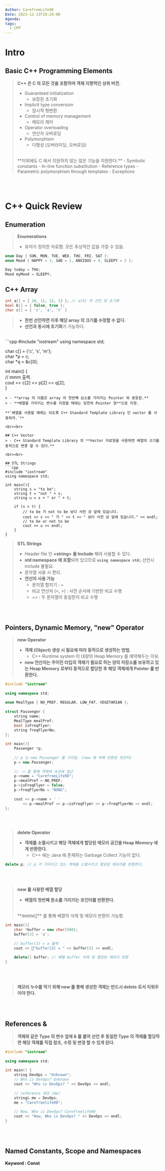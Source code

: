 ```yaml
---
Author: CarefreeLife98
Date: 2023-12-13T19:24:00
Agenda: 
tags:
  - CPP
---
```

# Intro
## Basic C++ Programming Elements
> **C++ 은 C 의 모든 것을 포함하며 객체 지향적인 상위 버전.**
> - Guaranteed initialization
> 	- 보장된 초기화
> - Implicit type conversion
> 	- 암시적 형변환
> - Control of memory management
> 	- 메모리 제어
> - Operator overloading
> 	- 연산자 오버로딩
> - Polymorphism
> 	- 다형성 (오버라이딩, 오버로딩)
> 
> <br>
> **이외에도 C 에서 지원하지 않는 많은 기능을 지원한다.**
> - Symbolic constants
> - In-line function substitution
> - Reference types
> - Parametric polymorphism through templates
> - Exceptions

<br><br>

# C++ Quick Review
## Enumeration
> **Enumerations**
> - 유저가 정의한 자료형. 모든 추상적인 값을 가질 수 있음.

```cpp
enum Day { SUN, MON, TUE, WED, THU, FRI, SAT };
enum Mood { HAPPY = 3, SAD = 1, ANXIOUS = 4, SLEEPY = 2 };

Day today = THU;
Mood myMood = SLEEPY;
```

## C++ Array
```cpp
int a[] = { 10, 11, 12, 13 }; // a[4] 의 선언 및 초기화
bool b[] = { false, true };
char c[] = { 'c', 'a', 't' }
```
> - **한번 선언하면 이후 해당 array 의 크기를 수정할 수 없다.**
> - **선언과 동시에 초기화**가 가능하다.

<br>
```cpp
#include "iostream"  
using namespace std;  
  
char c[] = {'c', 's', 'm'};  
char *p = c;  
char *q = &c[0];  
  
int main() {  
    // mmm 출력.  
    cout << c[2] << p[2] << q[2];  
}
```
> - **array 의 이름은 array 의 첫번째 요소를 가리키는 Pointer 와 동등함.**
> - **배열을 가리키는 변수를 지정할 때에는 당연히 Pointer 형**으로 지정.

**`배열을 사용할 때에는 되도록 C++ Standard Template Library 인 vector 를 사용하자.`**

<br><br>

## C++ Vector
> - C++ Standard Template Library 의 **Vector 자료형을 사용하면 배열의 크기를 동적으로 변경 할 수 있다.**

<br><br>

## STL Strings
```cpp
#include "iostream"  
using namespace std;  
  
int main(){  
    string s = "to be";  
    string t = "not " + s;  
    string u = s + " or " + t;  
  
    if (s > t) {  
        // to be 가 not to be 보다 사전 상 앞에 있습니다.  
        cout << s << " 가 " << t << " 보다 사전 상 앞에 있습니다." << endl;  
        // to be or not to be  
        cout << u << endl;  
    }  
}
```
> **STL Strings**
> - Header file 인 **\<string> 을 Include** 해야 사용할 수 있다.
> - **std namespace 에 포함**되어 있으므로 **`using namespace std;`** 선언시 include 불필요.
> - 문자열 사용 시 편리.
> - **연산자 사용 가능**
> 	- 문자열 합치기 : +
> 	- 비교 연산자 (<, >) : 사전 순서에 기반한 비교 수행
> 	- == : 두 문자열이 동일한지 비교 수행

<br><br>

## Pointers, Dynamic Memory, "new" Operator
> **new Operator**
> - **객체 (Object) 생성 시 필요에 따라 동적으로 생성하는 방법.**
> 	- C++ Runtime system 이 대량의 Heap Memory 를 예약해두는 이유.
> - **new 연산자는 주어진 타입의 객체가 필요로 하는 양의 저장소를 보유하고 있는 Heap Memory 로부터 동적으로 할당한 후 해당 객체에게 Pointer 를 반환한다.**

```cpp
#include "iostream"  
  
using namespace std;  
  
enum MealType { NO_PREF, REGULAR, LOW_FAT, VEGETARIAN };  
  
struct Passenger {  
    string name;  
    MealType mealPref;  
    bool isFreqFlyer;  
    string freqFlyerNo;  
};  
  
int main(){  
    Passenger *p;  
  
    // p 는 new Passenger 를 가리킴. (new 에 의해 반환된 포인터)  
    p = new Passenger;  
  
    // -> 를 통해 객체의 속성에 접근  
    p->name = "CarefreeLife98";  
    p->mealPref = NO_PREF;  
    p->isFreqFlyer = false;  
    p->freqFlyerNo = "NONE";  
  
    cout << p->name + ' '  
        << p->mealPref << p->isFreqFlyer << p->freqFlyerNo << endl;  
};
```

<br><br>

> **delete Operator**
> - **객체를 소멸시키고 해당 객체에게 할당된 메모리 공간을 Heap Memory 에게 반환한다.**
> 	- C++ 에는 Java 에 존재하는 Garbage Collect 기능이 없다.

```cpp
delete p; // p 가 가리키고 있는 객체를 소멸시키고 할당된 메모리를 반환한다.
```

<br><br>

> **new 를 사용한 배열 할당**
> - **배열의 첫번째 원소를 가리키는 포인터를 반환한다.**
> <br>
> **delete[]** 를 통해 배열의 삭제 및 메모리 반환이 가능함.

```cpp
int main(){  
    char *buffer = new char[500];  
    buffer[3] = 'a';
    
    // buffer[3] = a 출력
    cout << "buffer[3] = " << buffer[3] << endl;  
    
    delete[] buffer; // 배열 buffer 삭제 및 할당된 메모리 반환
}
```

<br><br>
> **메모리 누수를 막기 위해 new 를 통해 생성한 객체는 반드시 delete 로서 지워주어야 한다.**

<br><br>

## References &
> **객체와 같은 Type 의 변수 앞에 & 를 붙여 선언 후 동일한 Type 의 객체를 할당하면 해당 객체를 직접 참조, 수정 및 변경 할 수 있게 된다.**

```cpp
#include "iostream"  
  
using namespace std;  
  
int main() {  
    string DevOps = "Unknown";  
    // Who is DevOps? Unknown  
    cout << "Who is DevOps? " << DevOps << endl;  
  
    // reference 생성 (me)    
    string& me = DevOps;  
    me = "Carefreelife98";
      
    // Now, Who is DevOps? Carefreelife98  
    cout << "Now, Who is DevOps? " << DevOps << endl;  
}
```

<br><br>

## Named Constants, Scope and Namespaces
**Keyword : Const**
> 